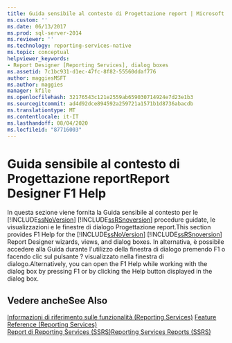 ```yaml
---
title: Guida sensibile al contesto di Progettazione report | Microsoft Docs
ms.custom: ''
ms.date: 06/13/2017
ms.prod: sql-server-2014
ms.reviewer: ''
ms.technology: reporting-services-native
ms.topic: conceptual
helpviewer_keywords:
- Report Designer [Reporting Services], dialog boxes
ms.assetid: 7c1bc931-d1ec-47fc-8f82-55560ddaf776
author: maggiesMSFT
ms.author: maggies
manager: kfile
ms.openlocfilehash: 32176543c121e2559ab659030714924e7d23e1b3
ms.sourcegitcommit: ad4d92dce894592a259721a1571b1d8736abacdb
ms.translationtype: MT
ms.contentlocale: it-IT
ms.lasthandoff: 08/04/2020
ms.locfileid: "87716003"
---
```

# <a name="report-designer-f1-help"></a><span data-ttu-id="a9c80-102">Guida sensibile al contesto di Progettazione report</span><span class="sxs-lookup"><span data-stu-id="a9c80-102">Report Designer F1 Help</span></span>
  <span data-ttu-id="a9c80-103">In questa sezione viene fornita la Guida sensibile al contesto per le [!INCLUDE[ssNoVersion](../../includes/ssnoversion-md.md)] [!INCLUDE[ssRSnoversion](../../includes/ssrsnoversion-md.md)] procedure guidate, le visualizzazioni e le finestre di dialogo Progettazione report.</span><span class="sxs-lookup"><span data-stu-id="a9c80-103">This section provides F1 Help for the [!INCLUDE[ssNoVersion](../../includes/ssnoversion-md.md)] [!INCLUDE[ssRSnoversion](../../includes/ssrsnoversion-md.md)] Report Designer wizards, views, and dialog boxes.</span></span> <span data-ttu-id="a9c80-104">In alternativa, è possibile accedere alla Guida durante l'utilizzo della finestra di dialogo premendo F1 o facendo clic sul pulsante ? visualizzato nella finestra di dialogo.</span><span class="sxs-lookup"><span data-stu-id="a9c80-104">Alternatively, you can open the F1 Help while working with the dialog box by pressing F1 or by clicking the Help button displayed in the dialog box.</span></span>  
  
## <a name="see-also"></a><span data-ttu-id="a9c80-105">Vedere anche</span><span class="sxs-lookup"><span data-stu-id="a9c80-105">See Also</span></span>  
 <span data-ttu-id="a9c80-106">[Informazioni di riferimento sulle funzionalità &#40;Reporting Services&#41;](../feature-reference-reporting-services.md) </span><span class="sxs-lookup"><span data-stu-id="a9c80-106">[Feature Reference &#40;Reporting Services&#41;](../feature-reference-reporting-services.md) </span></span>  
 [<span data-ttu-id="a9c80-107">Report di Reporting Services &#40;SSRS&#41;</span><span class="sxs-lookup"><span data-stu-id="a9c80-107">Reporting Services Reports &#40;SSRS&#41;</span></span>](../reports/reporting-services-reports-ssrs.md)  
  
  
